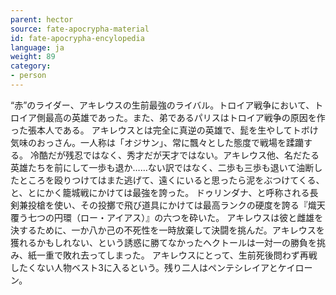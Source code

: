 ```yaml
---
parent: hector
source: fate-apocrypha-material
id: fate-apocrypha-encylopedia
language: ja
weight: 89
category:
- person
---
```


“赤”のライダー、アキレウスの生前最強のライバル。トロイア戦争において、トロイア側最高の英雄であった。また、弟であるパリスはトロイア戦争の原因を作った張本人である。
アキレウスとは完全に真逆の英雄で、髭を生やしてトボけ気味のおっさん。一人称は「オジサン」、常に飄々とした態度で戦場を蹂躪する。
冷酷だが残忍ではなく、秀才だが天才ではない。アキレウス他、名だたる英雄たちを前にして一歩も退か……ない訳ではなく、二歩も三歩も退いて油断したところを殴りつけてはまた逃げて、遠くにいると思ったら泥をぶつけてくる、と、とにかく籠城戦にかけては最強を誇った。
ドゥリンダナ、と呼称される長剣兼投槍を使い、その投擲で飛び道具にかけては最高ランクの硬度を誇る『熾天覆う七つの円環（ロー・アイアス）』の六つを砕いた。
アキレウスは彼と雌雄を決するために、一か八か己の不死性を一時放棄して決闘を挑んだ。アキレウスを獲れるかもしれない、という誘惑に勝てなかったヘクトールは一対一の勝負を挑み、紙一重で敗れ去ってしまった。
アキレウスにとって、生前死後問わず再戦したくない人物ベスト3に入るという。残り二人はペンテシレイアとケイローン。
